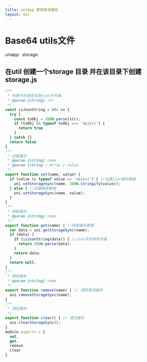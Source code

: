 ```yaml
---
title: uniApp 使用本地缓存
layout: doc
---
```

# Base64 utils文件
<el-divider />
<div style='display: flex;gap: 10px;'>
  <el-tag>uniapp</el-tag>
  <el-tag>storage</el-tag>
</div>

## 在util 创建一个storage 目录 并在该目录下创建 storage.js
```javascript
/**
 * 判断字符串是否是json字符串
 * @param {string} str 
 */
const isJsonString = str => {
  try {
    const toObj = JSON.parse(str);
    if (toObj && typeof toObj === 'object') {
      return true
    }
  } catch {}
  return false
}
/**
 * 设置缓存
 * @param {string} name 
 * @param {string | Array } value 
 */
export function set(name, value) {
  if (value && typeof value == 'object') { //设置json缓存数据
    uni.setStorageSync(name, JSON.stringify(value));
  } else { //设置缓存数据
    uni.setStorageSync(name, value);
  }
}
/**
 * 获取缓存
 * @param {string} name 
 */
export function get(name) { //获取缓存数据
  var data = uni.getStorageSync(name);
  if (data) {
    if (isJsonString(data)) { //json字符串转对象
      return JSON.parse(data);
    }
    return data;
  }
  return null;
}
/**
 * 移除缓存
 * @param {string} name 
 */
export function remove(name) { // 清除某项缓存
  uni.removeStorageSync(name);
}
/**
 * 清空缓存
 */
export function clear() { // 清空缓存
  uni.clearStorageSync();
}
module.exports = {
  set,
  get,
  remove,
  clear
}

```
